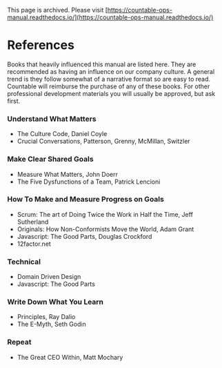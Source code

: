 This page is archived. Please visit [https://countable-ops-manual.readthedocs.io/](https://countable-ops-manual.readthedocs.io/)
# References

Books that heavily influenced this manual are listed here. They are recommended as having an influence on our company culture. A general trend is they follow somewhat of a narrative format so are easy to read. Countable will reimburse the purchase of any of these books. For other professional development materials you will usually be approved, but ask first.

### Understand What Matters

  * The Culture Code, Daniel Coyle
  * Crucial Conversations, Patterson, Grenny, McMillan, Switzler

### Make Clear Shared Goals

  * Measure What Matters, John Doerr
  * The Five Dysfunctions of a Team, Patrick Lencioni

### How To Make and Measure Progress on Goals
  
  * Scrum: The art of Doing Twice the Work in Half the Time, Jeff Sutherland
  * Originals: How Non-Conformists Move the World, Adam Grant
  * Javascript: The Good Parts, Douglas Crockford
  * 12factor.net

### Technical

  * Domain Driven Design
  * Javascript: The Good Parts

### Write Down What You Learn

  * Principles, Ray Dalio
  * The E-Myth, Seth Godin

### Repeat

  * The Great CEO Within, Matt Mochary
